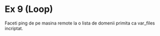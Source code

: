 # Ex 9 (Loop)

Faceti ping de pe masina remote la o lista de domenii primita ca var_files incriptat.
